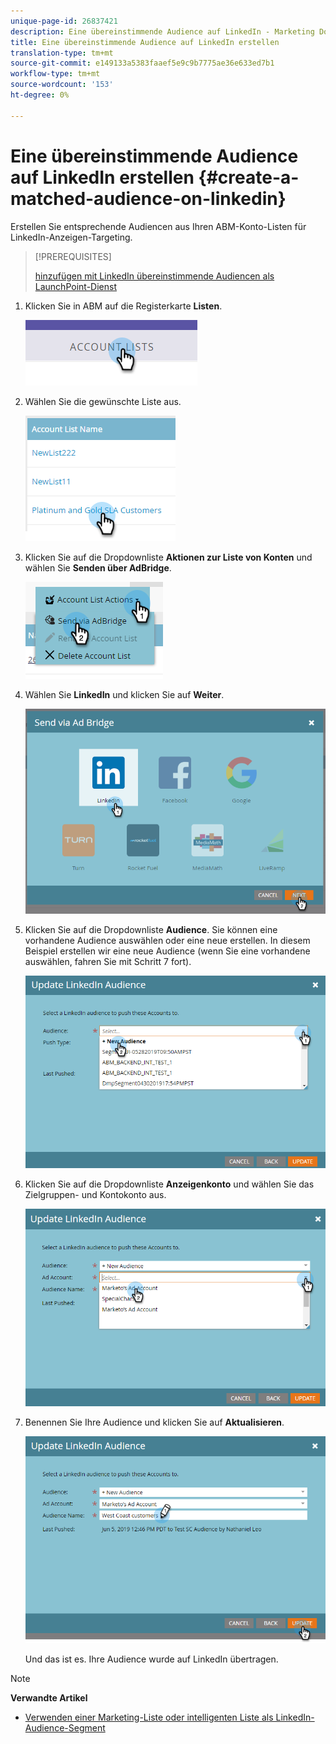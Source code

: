 ```yaml
---
unique-page-id: 26837421
description: Eine übereinstimmende Audience auf LinkedIn - Marketing Docs - Produktdokumentation erstellen
title: Eine übereinstimmende Audience auf LinkedIn erstellen
translation-type: tm+mt
source-git-commit: e149133a5383faaef5e9c9b7775ae36e633ed7b1
workflow-type: tm+mt
source-wordcount: '153'
ht-degree: 0%

---
```



# Eine übereinstimmende Audience auf LinkedIn erstellen {#create-a-matched-audience-on-linkedin}

Erstellen Sie entsprechende Audiencen aus Ihren ABM-Konto-Listen für LinkedIn-Anzeigen-Targeting.

>[!PREREQUISITES]
>
>[hinzufügen mit LinkedIn übereinstimmende Audiencen als LaunchPoint-Dienst](http://docs.marketo.com/x/I4Fy)

1. Klicken Sie in ABM auf die Registerkarte **Listen**.

   ![](assets/one-1.png)

1. Wählen Sie die gewünschte Liste aus.

   ![](assets/two.png)

1. Klicken Sie auf die Dropdownliste **Aktionen zur Liste von Konten** und wählen Sie **Senden über AdBridge**.

   ![](assets/three-1.png)

1. Wählen Sie **LinkedIn** und klicken Sie auf **Weiter**.

   ![](assets/four-1.png)

1. Klicken Sie auf die Dropdownliste **Audience**. Sie können eine vorhandene Audience auswählen oder eine neue erstellen. In diesem Beispiel erstellen wir eine neue Audience (wenn Sie eine vorhandene auswählen, fahren Sie mit Schritt 7 fort).

   ![](assets/five-1.png)

1. Klicken Sie auf die Dropdownliste **Anzeigenkonto** und wählen Sie das Zielgruppen- und Kontokonto aus.

   ![](assets/six-1.png)

1. Benennen Sie Ihre Audience und klicken Sie auf **Aktualisieren**.

   ![](assets/seven.png)

   Und das ist es. Ihre Audience wurde auf LinkedIn übertragen.

>[!NOTE]
>
>**Verwandte Artikel**
>
>* [Verwenden einer Marketing-Liste oder intelligenten Liste als LinkedIn-Audience-Segment](http://docs.marketo.com/x/NIFy)

>



